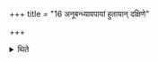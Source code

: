 +++
title = "16 अनूबन्ध्यावपायां हुतायान् दक्षिणे"

+++

<details><summary>थिते</summary>

16. After the omentum of the Anūbandhyā is offered, the sacrificer causes his hair and beard be shaved on the southern end of the altar.  
</details>
